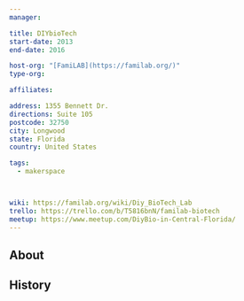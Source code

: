 ```yaml
---
manager:

title: DIYbioTech
start-date: 2013
end-date: 2016

host-org: "[FamiLAB](https://familab.org/)"
type-org:

affiliates:

address: 1355 Bennett Dr.
directions: Suite 105
postcode: 32750
city: Longwood
state: Florida
country: United States

tags:
  - makerspace



wiki: https://familab.org/wiki/Diy_BioTech_Lab
trello: https://trello.com/b/T5816bnN/familab-biotech
meetup: https://www.meetup.com/DiyBio-in-Central-Florida/
---
```


## About

## History
